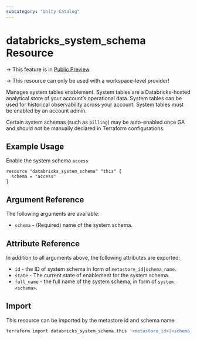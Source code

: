 ```yaml
---
subcategory: "Unity Catalog"
---
```

# databricks_system_schema Resource

-> This feature is in [Public Preview](https://docs.databricks.com/release-notes/release-types.html).

-> This resource can only be used with a workspace-level provider!

Manages system tables enablement. System tables are a Databricks-hosted analytical store of your account’s operational data. System tables can be used for historical observability across your account. System tables must be enabled by an account admin.

Certain system schemas (such as `billing`) may be auto-enabled once GA and should not be manually declared in Terraform configurations.

## Example Usage

Enable the system schema `access`

```hcl
resource "databricks_system_schema" "this" {
  schema = "access"
}
```

## Argument Reference

The following arguments are available:

* `schema` - (Required) name of the system schema.

## Attribute Reference

In addition to all arguments above, the following attributes are exported:

* `id` - the ID of system schema in form of `metastore_id|schema_name`.
* `state` - The current state of enablement for the system schema.
* `full_name` - the full name of the system schema, in form of `system.<schema>`.

## Import

This resource can be imported by the metastore id and schema name

```bash
terraform import databricks_system_schema.this '<metastore_id>|<schema_name>'
```
